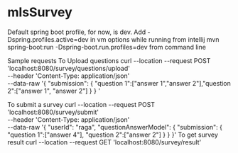 # mlsSurvey
Default spring boot profile, for now, is dev.
Add -Dspring.profiles.active=dev in vm options while running from intellij
mvn spring-boot:run -Dspring-boot.run.profiles=dev from command line

Sample requests
To Upload questions
curl --location --request POST 'localhost:8080/survey/questions/upload' \
 --header 'Content-Type: application/json' \
 --data-raw '{
  "submission": {
      "question 1":["answer 1","answer 2"],"question 2":["answer 1", "answer 2"]
   }
 }
'

To submit a survey
curl --location --request POST 'localhost:8080/survey/submit' \
 --header 'Content-Type: application/json' \
 --data-raw '{
      "userId": "raga",
      "questionAnswerModel": {
      "submission": {
           "question 1":["answer 4"], "question 2":["answer 2"]
       }
    }
}'
To get survey result
curl --location --request GET 'localhost:8080/survey/result'




